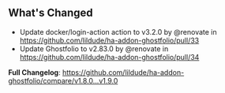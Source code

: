 ## What's Changed
* Update docker/login-action action to v3.2.0 by @renovate in https://github.com/lildude/ha-addon-ghostfolio/pull/33
* Update Ghostfolio to v2.83.0 by @renovate in https://github.com/lildude/ha-addon-ghostfolio/pull/34


**Full Changelog**: https://github.com/lildude/ha-addon-ghostfolio/compare/v1.8.0...v1.9.0
